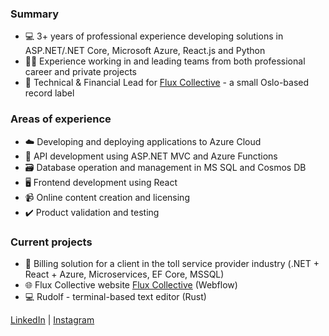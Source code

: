 ### Summary
- 💻 3+ years of professional experience developing solutions in ASP.NET/.NET Core, Microsoft Azure, React.js and Python
- 🤝🏻 Experience working in and leading teams from both professional career and private projects
- 🔧 Technical & Financial Lead for [Flux Collective](https://flux-collective.com) - a small Oslo-based record label

### Areas of experience
- ☁️ Developing and deploying applications to Azure Cloud
- 🔌 API development using ASP.NET MVC and Azure Functions
- 🗃️ Database operation and management in MS SQL and Cosmos DB
- 🖥️ Frontend development using React
- 📹 Online content creation and licensing
- ✔️ Product validation and testing

### Current projects
- 🚙 Billing solution for a client in the toll service provider industry (.NET + React + Azure, Microservices, EF Core, MSSQL)
- 🌐 Flux Collective website [Flux Collective](https://flux-collective.com) (Webflow)
- 💻 Rudolf - terminal-based text editor (Rust)

[LinkedIn](https://www.linkedin.com/in/davidbmadsen/) | [Instagram](https://instagram.com/bjerregaard.mp3)
